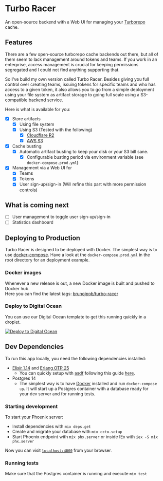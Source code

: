 # Turbo Racer

An open-source backend with a Web UI for managing your
[Turborepo](https://turborepo.org/) cache.

## Features

There are a few open-source turborepo cache backends out there, but all of them
seem to lack management around tokens and teams. If you work in an enterprise,
access management is crucial for keeping permissions segregated and I could not
find anything supporting that.

So I've build my own version called Turbo Racer. Besides giving you full control
over creating teams, issuing tokens for specific teams and who has access to a
given token, it also allows you to go from a simple deployment using your file
system as artifact storage to going full scale using a S3-compatible backend
service.

Here is what is available for you:

- [x] Store artifacts
  - [x] Using file system
  - [x] Using S3 (Tested with the following)
    - [x] [Cloudflare R2](https://developers.cloudflare.com/r2/platform/s3-compatibility/api/)
    - [x] [AWS S3](https://aws.amazon.com/s3/)
- [x] Cache busting
  - [x] Automatic artifact busting to keep your disk or your S3 bill sane.
    - [x] Configurable busting period via environment variable (see
          `docker-compose.prod.yml`)
- [x] Management via a Web UI for
  - [x] Teams
  - [x] Tokens
  - [x] User sign-up/sign-in (Will refine this part with more permission
        controls)

## What is coming next

- [ ] User management to toggle user sign-up/sign-in
- [ ] Statistics dashboard

## Deploying to Production

Turbo Racer is designed to be deployed with Docker. The simplest way is to use
[docker-compose](https://docs.docker.com/compose/). Have a look at the
`docker-compose.prod.yml` in the root directory for an deployment example.

### Docker images

Whenever a new release is out, a new Docker image is built and pushed to Docker
hub.  
Here you can find the latest tags:
[brunojppb/turbo-racer](https://hub.docker.com/r/brunojppb/turbo-racer/tags)

### Deploy to Digital Ocean

You can use our Digital Ocean template to get this running quickly in a droplet.

[![Deploy to Digital Ocean](https://www.deploytodo.com/do-btn-blue.svg)](https://cloud.digitalocean.com/apps/new?repo=https://github.com/brunojppb/turbo-racer/tree/main&refcode=3a18edba5ee4)

## Dev Dependencies

To run this app locally, you need the following dependencies installed:

- [Elixir 1.14](https://elixir-lang.org/) and
  [Erlang OTP 25](https://www.erlang.org/)
  - You can quickly setup with [asdf](https://asdf-vm.com/) following this guide
    [here](https://thinkingelixir.com/install-elixir-using-asdf/).
- Postgres 14
  - The simplest way is to have
    [Docker](https://docs.docker.com/engine/install/centos/) installed and run
    `docker-compose up`. It will start up a Postgres container with a database
    ready for your dev server and for running tests.

### Starting development

To start your Phoenix server:

- Install dependencies with `mix deps.get`
- Create and migrate your database with `mix ecto.setup`
- Start Phoenix endpoint with `mix phx.server` or inside IEx with
  `iex -S mix phx.server`

Now you can visit [`localhost:4000`](http://localhost:4000) from your browser.

### Running tests

Make sure that the Postgres container is running and execute `mix test`
